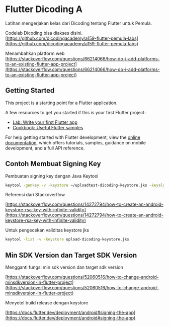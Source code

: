 # Flutter Dicoding A

Latihan mengerjakan kelas dari Dicoding tentang Flutter untuk Pemula.

Codelab Dicoding bisa diakses disini.
[https://github.com/dicodingacademy/a159-flutter-pemula-labs](https://github.com/dicodingacademy/a159-flutter-pemula-labs)

Menambahkan platform web
[https://stackoverflow.com/questions/66214066/how-do-i-add-platforms-to-an-existing-flutter-app-project](https://stackoverflow.com/questions/66214066/how-do-i-add-platforms-to-an-existing-flutter-app-project)

## Getting Started

This project is a starting point for a Flutter application.

A few resources to get you started if this is your first Flutter project:

- [Lab: Write your first Flutter app](https://docs.flutter.dev/get-started/codelab)
- [Cookbook: Useful Flutter samples](https://docs.flutter.dev/cookbook)

For help getting started with Flutter development, view the
[online documentation](https://docs.flutter.dev/), which offers tutorials,
samples, guidance on mobile development, and a full API reference.

## Contoh Membuat Signing Key

Pembuatan signing key dengan Java Keytool

```sh
keytool -genkey -v -keystore ~/uploadtest-dicoding-keystore.jks -keyalg RSA -keysize 2048 -validity 70000 -alias dico_upload_testing
```

Referensi dari Stackoverflow

[https://stackoverflow.com/questions/14272794/how-to-create-an-android-keystore-rsa-key-with-infinite-validity](https://stackoverflow.com/questions/14272794/how-to-create-an-android-keystore-rsa-key-with-infinite-validity)

Untuk pengecekan validitas keystore jks

```sh
keytool -list -v -keystore upload-dicoding-keystore.jks
```

## Min SDK Version dan Target SDK Version

Mengganti fungsi min sdk version dan target sdk version

[https://stackoverflow.com/questions/52060516/how-to-change-android-minsdkversion-in-flutter-project](https://stackoverflow.com/questions/52060516/how-to-change-android-minsdkversion-in-flutter-project)

Menyetel build release dengan keystore

[https://docs.flutter.dev/deployment/android#signing-the-app](https://docs.flutter.dev/deployment/android#signing-the-app)

